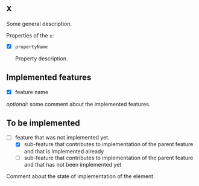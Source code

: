 # `x`

Some general description.

Properties of the `x`:

- [x] `propertyName`

  Property description.

## Implemented features

- [x] feature name

_optional:_ some comment about the implemented features.

## To be implemented

- [ ] feature that was not implemented yet.
  - [x] sub-feature that contributes to implementation of the parent feature and that is implemented already
  - [ ] sub-feature that contributes to implementation of the parent feature and that has not been implemented yet

Comment about the state of implementation of the element.
